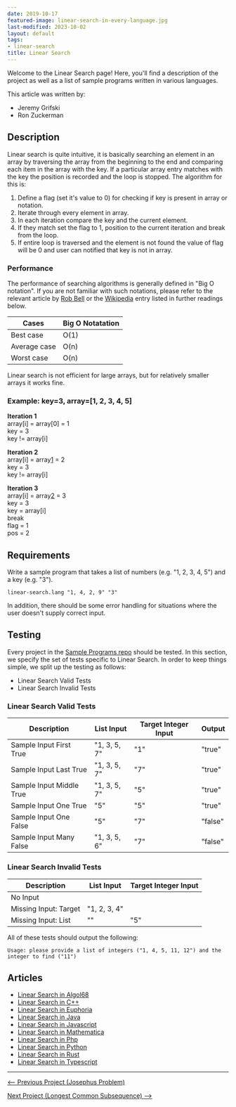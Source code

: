 ```yaml
---
date: 2019-10-17
featured-image: linear-search-in-every-language.jpg
last-modified: 2023-10-02
layout: default
tags:
- linear-search
title: Linear Search
---
```


Welcome to the Linear Search page! Here, you'll find a description of the project as well as a list of sample programs written in various languages.

This article was written by:

- Jeremy Grifski
- Ron Zuckerman

## Description

Linear search is quite intuitive, it is basically searching an element in an array by traversing 
the array from the beginning to the end and comparing each item in the array with the key. If a 
particular array entry matches with the key the position is recorded and the loop is stopped. 
The algorithm for this is:

1. Define a flag (set it's value to 0) for checking if key is present in array or notation.
2. Iterate through every element in array.
3. In each iteration compare the key and the current element.
4. If they match set the flag to 1, position to the current iteration and break from the loop.
5. If entire loop is traversed and the element is not found the value of flag will be 0 and user 
can notified that key is not in array.

### Performance

The performance of searching algorithms is generally defined in "Big O notation".
If you are not familiar with such notations, please refer to the relevant
article by [Rob Bell][1] or the [Wikipedia][2] entry listed in further readings below.

| Cases        | Big O Notatation |
| ------------ | ---------------- |
| Best case    | O(1)             |
| Average case | O(n)             |
| Worst case   | O(n)             |

Linear search is not efficient for large arrays, but for relatively smaller arrays it works fine.

### Example: key=3, array=[1, 2, 3, 4, 5]

<b>Iteration 1</b>
<br>array[i] = array[0] = 1
<br>key = 3
<br>key != array[i]

<b>Iteration 2</b>
<br>array[i] = array[1] = 2
<br>key = 3
<br>key != array[i]

<b>Iteration 3</b>
<br>array[i] = array[2] = 3
<br>key = 3
<br>key = array[i]
<br>break
<br>flag = 1
<br>pos = 2

[1]: https://robbell.io/2009/06/a-beginners-guide-to-big-o-notation
[2]: https://en.wikipedia.org/wiki/Big_O_notation


## Requirements

Write a sample program that takes a list of numbers (e.g. "1, 2, 3, 4, 5") and a key (e.g. "3").

```
linear-search.lang "1, 4, 2, 9" "3"
```

In addition, there should be some error handling for situations where the user
doesn't supply correct input.


## Testing

Every project in the [Sample Programs repo](https://github.com/TheRenegadeCoder/sample-programs) should be tested.
In this section, we specify the set of tests specific to Linear Search.
In order to keep things simple, we split up the testing as follows:

- Linear Search Valid Tests
- Linear Search Invalid Tests

### Linear Search Valid Tests

| Description | List Input | Target Integer Input | Output |
| ----------- | ---------- | -------------------- | ------ |
| Sample Input First True | "1, 3, 5, 7" | "1" | "true" |
| Sample Input Last True | "1, 3, 5, 7" | "7" | "true" |
| Sample Input Middle True | "1, 3, 5, 7" | "5" | "true" |
| Sample Input One True | "5" | "5" | "true" |
| Sample Input One False | "5" | "7" | "false" |
| Sample Input Many False | "1, 3, 5, 6" | "7" | "false" |

### Linear Search Invalid Tests

| Description | List Input | Target Integer Input |
| ----------- | ---------- | -------------------- |
| No Input |  |  |
| Missing Input: Target | "1, 2, 3, 4" |  |
| Missing Input: List | "" | "5" |

All of these tests should output the following:

```
Usage: please provide a list of integers ("1, 4, 5, 11, 12") and the integer to find ("11")
```


## Articles

- [Linear Search in Algol68](https://sampleprograms.io/projects/linear-search/algol68)
- [Linear Search in C++](https://sampleprograms.io/projects/linear-search/c-plus-plus)
- [Linear Search in Euphoria](https://sampleprograms.io/projects/linear-search/euphoria)
- [Linear Search in Java](https://sampleprograms.io/projects/linear-search/java)
- [Linear Search in Javascript](https://sampleprograms.io/projects/linear-search/javascript)
- [Linear Search in Mathematica](https://sampleprograms.io/projects/linear-search/mathematica)
- [Linear Search in Php](https://sampleprograms.io/projects/linear-search/php)
- [Linear Search in Python](https://sampleprograms.io/projects/linear-search/python)
- [Linear Search in Rust](https://sampleprograms.io/projects/linear-search/rust)
- [Linear Search in Typescript](https://sampleprograms.io/projects/linear-search/typescript)

***

<nav class="project-nav">

<div id="prev" markdown="1">

[<-- Previous Project (Josephus Problem)](https://sampleprograms.io/projects/josephus-problem)

</div>

<div id="next" markdown="1">

[Next Project (Longest Common Subsequence) -->](https://sampleprograms.io/projects/longest-common-subsequence)

</div>

</nav>